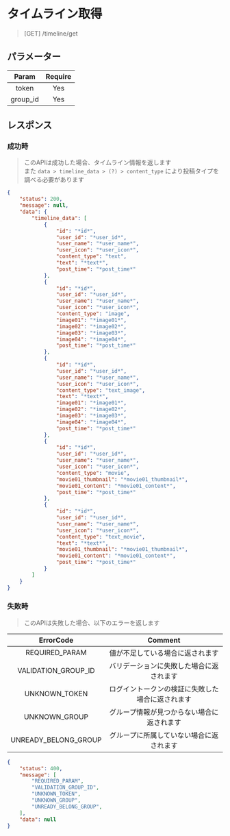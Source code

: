 # タイムライン取得
> [GET] /timeline/get
## パラメーター

|   Param  | Require |
|:--------:|:-------:|
|   token  |   Yes   |
| group_id |   Yes   |
## レスポンス
### 成功時
> このAPIは成功した場合、タイムライン情報を返します  
> また `data > timeline_data > (?) > content_type` により投稿タイプを調べる必要があります  
```JSON
{
    "status": 200,
    "message": null,
    "data": {
        "timeline_data": [
            {
                "id": "*id*",
                "user_id": "*user_id*",
                "user_name": "*user_name*",
                "user_icon": "*user_icon*",
                "content_type": "text",
                "text": "*text*",
                "post_time": "*post_time*"
            },
            {
                "id": "*id*",
                "user_id": "*user_id*",
                "user_name": "*user_name*",
                "user_icon": "*user_icon*",
                "content_type": "image",
                "image01": "*image01*",
                "image02": "*image02*",
                "image03": "*image03*",
                "image04": "*image04*",
                "post_time": "*post_time*"
            },
            {
                "id": "*id*",
                "user_id": "*user_id*",
                "user_name": "*user_name*",
                "user_icon": "*user_icon*",
                "content_type": "text_image",
                "text": "*text*",
                "image01": "*image01*",
                "image02": "*image02*",
                "image03": "*image03*",
                "image04": "*image04*",
                "post_time": "*post_time*"
            },
            {
                "id": "*id*",
                "user_id": "*user_id*",
                "user_name": "*user_name*",
                "user_icon": "*user_icon*",
                "content_type": "movie",
                "movie01_thumbnail": "*movie01_thumbnail*",
                "movie01_content": "*movie01_content*",
                "post_time": "*post_time*"
            },
            {
                "id": "*id*",
                "user_id": "*user_id*",
                "user_name": "*user_name*",
                "user_icon": "*user_icon*",
                "content_type": "text_movie",
                "text": "*text*",
                "movie01_thumbnail": "*movie01_thumbnail*",
                "movie01_content": "*movie01_content*",
                "post_time": "*post_time*"
            }
        ]
    }
}
```
### 失敗時
> このAPIは失敗した場合、以下のエラーを返します

| ErrorCode | Comment |
|:-:|:-:|
| REQUIRED_PARAM | 値が不足している場合に返されます |
| VALIDATION_GROUP_ID | バリデーションに失敗した場合に返されます |
| UNKNOWN_TOKEN | ログイントークンの検証に失敗した場合に返されます |
| UNKNOWN_GROUP | グループ情報が見つからない場合に返されます |
| UNREADY_BELONG_GROUP | グループに所属していない場合に返されます |
``` JSON
{
    "status": 400,
    "message": [
        "REQUIRED_PARAM",
        "VALIDATION_GROUP_ID",
        "UNKNOWN_TOKEN",
        "UNKNOWN_GROUP",
        "UNREADY_BELONG_GROUP",
    ],
    "data": null
}
```
